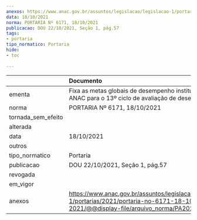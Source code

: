 ```yaml
---
anexos: https://www.anac.gov.br/assuntos/legislacao/legislacao-1/portarias/2021/portaria-no-6171-18-10-2021/@@display-file/arquivo_norma/PA2021-6171.pdf
data: 18/10/2021
norma: PORTARIA Nº 6171, 18/10/2021
publicacao: DOU 22/10/2021, Seção 1, pág.57
tags:
- portaria
tipo_normatico: Portaria
hide: 
- toc 
 
---
```


|                    | Documento                                                                                                                                        |
|:-------------------|:-------------------------------------------------------------------------------------------------------------------------------------------------|
| ementa             | Fixa as metas globais de desempenho institucional da ANAC para o 13º ciclo de avaliação de desempenho.                                           |
| norma              | PORTARIA Nº 6171, 18/10/2021                                                                                                                     |
| tornada_sem_efeito |                                                                                                                                                  |
| alterada           |                                                                                                                                                  |
| data               | 18/10/2021                                                                                                                                       |
| outros             |                                                                                                                                                  |
| tipo_normatico     | Portaria                                                                                                                                         |
| publicacao         | DOU 22/10/2021, Seção 1, pág.57                                                                                                                  |
| revogada           |                                                                                                                                                  |
| em_vigor           |                                                                                                                                                  |
| anexos             | https://www.anac.gov.br/assuntos/legislacao/legislacao-1/portarias/2021/portaria-no-6171-18-10-2021/@@display-file/arquivo_norma/PA2021-6171.pdf |